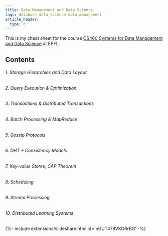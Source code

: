 ```yaml
---
title: Data Management and Data Science
tags: database data_science data_management
article_header:
  type: c
---
```


This is my cheat sheet for the course [CS460 Systems for Data Management and Data Science](https://edu.epfl.ch/coursebook/fr/systems-for-data-management-and-data-science-CS-460) at EPFL.



## Contents

###### 1. Storage Hierarchies and Data Layout

###### 2. Query Execution & Optimization                                     

###### 3. Transactions & Distributed Transactions

###### 4. Batch Processing & MapReduce

###### 5. Gossip Protocols                                            

###### 6. DHT + Consistency Models

###### 7. Key-value Stores, CAP Theorem

###### 8. Scheduling

###### 9. Stream Processing

###### 10. Distributed Learning Systems









<div>{%- include extensions/slideshare.html id='nGUT478VKORrBG' -%}</div>
